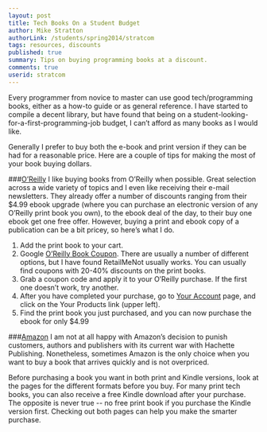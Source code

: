 ```yaml
---
layout: post
title: Tech Books On a Student Budget
author: Mike Stratton
authorLink: /students/spring2014/stratcom
tags: resources, discounts
published: true
summary: Tips on buying programming books at a discount.
comments: true
userid: stratcom
---
```


Every programmer from novice to master can use good tech/programming books, either as a how-to guide or as general reference. I have started to compile a decent library, but have found that being on a student-looking-for-a-first-programming-job budget, I can’t afford as many books as I would like. 

Generally I prefer to buy both the e-book and print version if they can be had for a reasonable price. Here are a couple of tips for making the most of your book buying dollars.


###[O’Reilly](http://oreilly.com)
I like buying books from O’Reilly when possible. Great selection across a wide variety of topics and I even like receiving their e-mail newsletters. They already offer a number of discounts ranging from their $4.99 ebook upgrade (where you can purchase an electronic version of any O’Reilly print book you own), to the ebook deal of the day, to their buy one ebook get one free offer. However, buying a print and ebook copy of a publication can be a bit pricey, so here’s what I do.  
1. Add the print book to your cart.  
2. Google [O’Reilly Book Coupon](https://www.google.com/search?q=o%27reilly+coupon). There are usually a number of different options, but I have found RetailMeNot usually works. You can usually find coupons with 20-40% discounts on the print books.  
3. Grab a coupon code and apply it to your O’Reilly purchase. If the first one doesn’t work, try another.  
4. After you have completed your purchase, go to [Your Account](https://members.oreilly.com) page, and click on the Your Products link (upper left).  
5. Find the print book you just purchased, and you can now purchase the ebook for only $4.99


###[Amazon](http://www.amazon.com)
I am not at all happy with Amazon’s decision to punish customers, authors and publishers with its current war with Hachette Publishing. Nonetheless, sometimes Amazon is the only choice when you want to buy a book that arrives quickly and is not overpriced.

Before purchasing a book you want in both print and Kindle versions, look at the pages for the different formats before you buy. For many print tech books, you can also receive a free Kindle download after your purchase. The opposite is never true -- no free print book if you purchase the Kindle version first. Checking out both pages can help you make the smarter purchase.